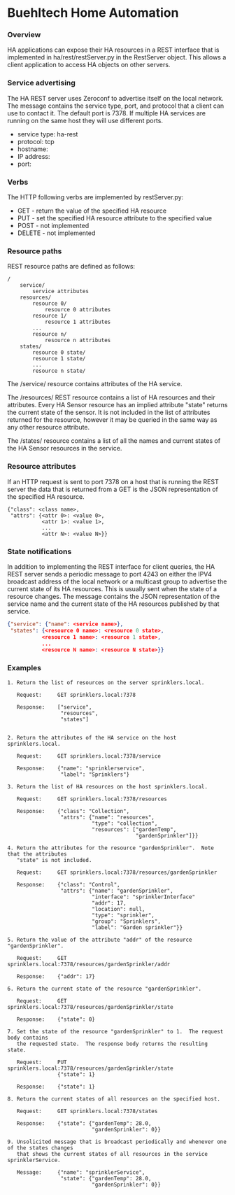 # Buehltech Home Automation

### Overview
HA applications can expose their HA resources in a REST interface that is implemented in
ha/rest/restServer.py in the RestServer object. This allows a client application to access
HA objects on other servers.

### Service advertising
The HA REST server uses Zeroconf to advertise itself on the local network.  The message contains the service type, port,
and protocol that a client can use to contact it.  The default port is 7378.  If multiple HA services are running on the
same host they will use different ports.

* service type: ha-rest
* protocol: tcp
* hostname: <hostname>
* IP address: <ip address>
* port: <port>

### Verbs
The HTTP following verbs are implemented by restServer.py:
- GET - return the value of the specified HA resource
- PUT - set the specified HA resource attribute to the specified value
- POST - not implemented
- DELETE - not implemented

### Resource paths
REST resource paths are defined as follows:
```
/
	service/
		service attributes
	resources/
		resource 0/
			resource 0 attributes
		resource 1/
			resource 1 attributes
		...
		resource n/
			resource n attributes
	states/
		resource 0 state/
		resource 1 state/
		...
		resource n state/
```
The /service/ resource contains attributes of the HA service.

The /resources/ REST resource contains a list of HA resources and their attributes.
Every HA Sensor resource has an implied attribute "state" returns the current state of the sensor. It
is not included in the list of attributes returned for the resource, however it may be queried
in the same way as any other resource attribute.

The /states/ resource contains a list of all the names and current states of the HA Sensor
resources in the service.

### Resource attributes
If an HTTP request is sent to port 7378 on a host that is running the REST server the data that is
returned from a GET is the JSON representation of the specified HA resource.
```
{"class": <class name>,
 "attrs": {<attr 0>: <value 0>,
	       <attr 1>: <value 1>,
		   ...
		   <attr N>: <value N>}}
```

### State notifications
In addition to implementing the REST interface for client queries,
the HA REST server sends a periodic message to port 4243 on either the IPV4 broadcast address of
the local network or a multicast group to advertise the current state of its HA resources.  This is usually sent
when the state of a resource changes.  The message contains the JSON representation of the service
name and the current state of the HA resources published by that service.
```json
{"service": {"name": <service name>},
 "states": {<resource 0 name>: <resource 0 state>,
	       <resource 1 name>: <resource 1 state>,
		   ...
	       <resource N name>: <resource N state>}}
```

### Examples
	1. Return the list of resources on the server sprinklers.local.

	   Request:		GET sprinklers.local:7378

	   Response:	["service",
	    			 "resources",
					 "states"]


    2. Return the attributes of the HA service on the host sprinklers.local.

	   Request:		GET sprinklers.local:7378/service

	   Response:	{"name": "sprinklerservice",
	    			 "label": "Sprinklers"}

	3. Return the list of HA resources on the host sprinklers.local.

       Request:		GET sprinklers.local:7378/resources

       Response:	{"class": "Collection",
					 "attrs": {"name": "resources",
							   "type": "collection",
							   "resources": ["gardenTemp",
							                 "gardenSprinkler"]}}

    4. Return the attributes for the resource "gardenSprinkler".  Note that the attributes
       "state" is not included.

       Request:		GET sprinklers.local:7378/resources/gardenSprinkler

	   Response:	{"class": "Control",
					 "attrs": {"name": "gardenSprinkler",
					 		   "interface": "sprinklerInterface"
					           "addr": 17,
			        		   "location": null,
							   "type": "sprinkler",
							   "group": "Sprinklers",
							   "label": "Garden sprinkler"}}

    5. Return the value of the attribute "addr" of the resource "gardenSprinkler".

	   Request:		GET sprinklers.local:7378/resources/gardenSprinkler/addr

	   Response:	{"addr": 17}

    6. Return the current state of the resource "gardenSprinkler".

       Request:		GET sprinklers.local:7378/resources/gardenSprinkler/state

       Response:	{"state": 0}

    7. Set the state of the resource "gardenSprinkler" to 1.  The request body contains
	   the requested state.  The response body returns the resulting state.

       Request:		PUT sprinklers.local:7378/resources/gardenSprinkler/state
	   				{"state": 1}

       Response:	{"state": 1}

    8. Return the current states of all resources on the specified host.

       Request:		GET sprinklers.local:7378/states

       Response:	{"state": {"gardenTemp": 28.0,
				     		   "gardenSprinkler": 0}}

	9. Unsolicited message that is broadcast periodically and whenever one of the states changes
	   that shows the current states of all resources in the service sprinklerService.

       Message:		{"name": "sprinklerService",
	   				 "state": {"gardenTemp": 28.0,
 				     		   "gardenSprinkler": 0}}
